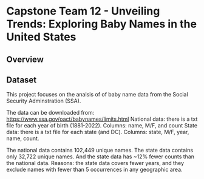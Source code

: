 # Capstone Team 12 - Unveiling Trends: Exploring Baby Names in the United States

## Overview

## Dataset
This project focuses on the analsis of of baby name data from the Social Security Adminstration (SSA).  

The data can be downloaded from: https://www.ssa.gov/oact/babynames/limits.html
    National data: there is a txt file for each year of birth (1881-2022). Columns: name, M/F, and count
    State data: there is a txt file for each state (and DC). Columns: state, M/F, year, name, count.

The national data contains 102,449 unique names. The state data contains only 32,722 unique names. And the state data has ~12% fewer counts than the national data. Reasons: the state data covers fewer years, and they exclude names with fewer than 5 occurrences in any geographic area.
